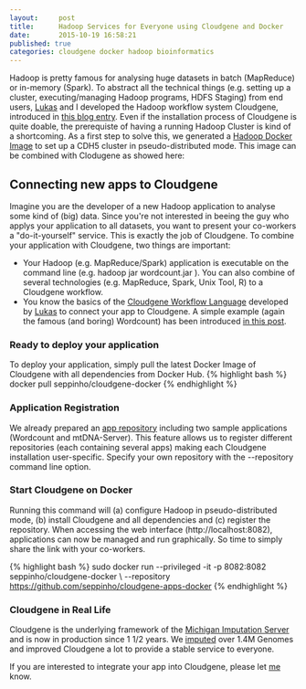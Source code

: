 ```yaml
---
layout:     post
title:      Hadoop Services for Everyone using Cloudgene and Docker
date:       2015-10-19 16:58:21
published: true
categories: cloudgene docker hadoop bioinformatics
---
```


Hadoop is pretty famous for analysing huge datasets in batch (MapReduce) or in-memory (Spark). To abstract all the technical things (e.g. setting up a cluster, executing/managing Hadoop programs, HDFS Staging) from end users, [Lukas](http://www.forer.it) and I developed the Hadoop workflow system Cloudgene, introduced in [this blog entry](http://seppinho.github.io/cloudgene/hadoop/2015/08/27/cloudgene/). 
Even if the installation process of Cloudgene is quite doable, the prerequiste of having a running Hadoop Cluster is kind of a shortcoming. As a first step to solve this, we generated a [Hadoop Docker Image](http://seppinho.github.io/docker/hadoop/2015/08/26/docker-hadoop/) to set up a CDH5 cluster in pseudo-distributed mode. This image can be combined with Clodugene as showed here:

## Connecting new apps to Cloudgene
Imagine you are the developer of a new Hadoop application to analyse some kind of (big) data. Since you're not interested in beeing the guy who applys your application to all datasets, you want to present your co-workers a "do-it-yourself" service. This is exactly the job of Cloudgene. To combine your application with Cloudgene, two things are important:

- Your Hadoop (e.g. MapReduce/Spark) application is executable on the command line (e.g. hadoop jar wordcount.jar <in> <out>). You can also combine of several technologies (e.g. MapReduce, Spark, Unix Tool, R) to a Cloudgene workflow.  
- You know the basics of the [Cloudgene Workflow Language](http://cloudgene.uibk.ac.at/developer-guide/) developed by [Lukas](www.forer.it) to connect your app to Cloudgene. A simple example (again the famous (and boring) Wordcount) has been introduced [in this post](http://seppinho.github.io/cloudgene/hadoop/2015/08/27/cloudgene/). 

### Ready to deploy your application
To deploy your application, simply pull the latest Docker Image of Cloudgene with all dependencies from Docker Hub.
{% highlight bash %}
docker pull seppinho/cloudgene-docker
{% endhighlight %}

### Application Registration
We already prepared an [app repository](https://github.com/seppinho/cloudgene-apps-docker) including two sample applications (Wordcount and mtDNA-Server). This feature allows us to register different repositories (each containing several apps) making each Cloudgene installation user-specific. Specify your own repository with the --repository command line option.

### Start Cloudgene on Docker
Running this command will (a) configure Hadoop in pseudo-distributed mode, (b) install Cloudgene and all dependencies and (c) register the repository. When accessing the web interface (http://localhost:8082), applications can now be managed and run graphically. So time to simply share the link with your co-workers.

{% highlight bash %}
sudo docker run --privileged -it -p 8082:8082 seppinho/cloudgene-docker \ --repository https://github.com/seppinho/cloudgene-apps-docker
{% endhighlight %}


### Cloudgene in Real Life
Cloudgene is the underlying framework of the [Michigan Imputation Server](https://imputationserver.sph.umich.edu/) and is now in production since 1 1/2 years. We [imputed](http://genome.sph.umich.edu/wiki/Minimac3) over 1.4M Genomes and improved Cloudgene a lot to provide a stable service to everyone. 

If you are interested to integrate your app into Cloudgene, please let [me](http://seppinho.github.io/about/) know.
